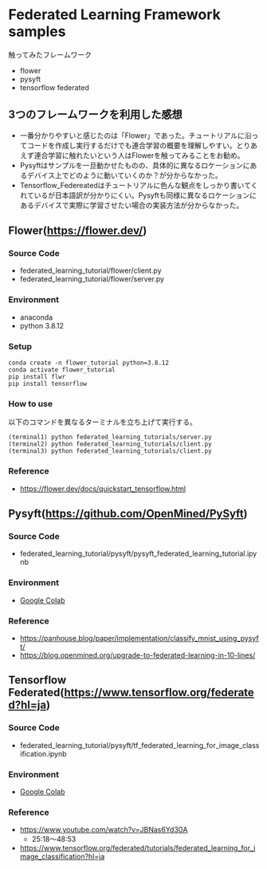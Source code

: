 # Federated Learning Framework samples
触ってみたフレームワーク  
- flower
- pysyft
- tensorflow federated

## 3つのフレームワークを利用した感想
- 一番分かりやすいと感じたのは「Flower」であった。チュートリアルに沿ってコードを作成し実行するだけでも連合学習の概要を理解しやすい。とりあえず連合学習に触れたいという人はFlowerを触ってみることをお勧め。
- Pysyftはサンプルを一旦動かせたものの、具体的に異なるロケーションにあるデバイス上でどのように動いていくのか？が分からなかった。
- Tensorflow_Federeatedはチュートリアルに色んな観点をしっかり書いてくれているが日本語訳が分かりにくい。Pysyftも同様に異なるロケーションにあるデバイスで実際に学習させたい場合の実装方法が分からなかった。

## Flower(https://flower.dev/)
### Source Code
- federated_learning_tutorial/flower/client.py
- federated_learning_tutorial/flower/server.py  

### Environment
- anaconda
- python 3.8.12
### Setup

```
conda create -n flower_tutorial python=3.8.12
conda activate flower_tutorial
pip install flwr
pip install tensorflow
```

### How to use
以下のコマンドを異なるターミナルを立ち上げて実行する。  

```
(terminal1) python federated_learning_tutorials/server.py
(terminal2) python federated_learning_tutorials/client.py
(terminal3) python federated_learning_tutorials/client.py
```

### Reference
- https://flower.dev/docs/quickstart_tensorflow.html

## Pysyft(https://github.com/OpenMined/PySyft)
### Source Code
- federated_learning_tutorial/pysyft/pysyft_federated_learning_tutorial.ipynb

### Environment
- [Google Colab](https://colab.research.google.com/notebooks/welcome.ipynb)
### Reference
- https://panhouse.blog/paper/implementation/classify_mnist_using_pysyft/
- https://blog.openmined.org/upgrade-to-federated-learning-in-10-lines/

## Tensorflow Federated(https://www.tensorflow.org/federated?hl=ja)
### Source Code
- federated_learning_tutorial/pysyft/tf_federated_learning_for_image_classification.ipynb
### Environment
- [Google Colab](https://colab.research.google.com/notebooks/welcome.ipynb)
### Reference
- https://www.youtube.com/watch?v=JBNas6Yd30A
    - 25:18～48:53
- https://www.tensorflow.org/federated/tutorials/federated_learning_for_image_classification?hl=ja
